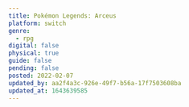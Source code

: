 ```yaml
---
title: Pokémon Legends: Arceus
platform: switch
genre:
  - rpg
digital: false
physical: true
guide: false
pending: false
posted: 2022-02-07
updated_by: aa2f4a3c-926e-49f7-b56a-17f7503608ba
updated_at: 1643639585
---
```


